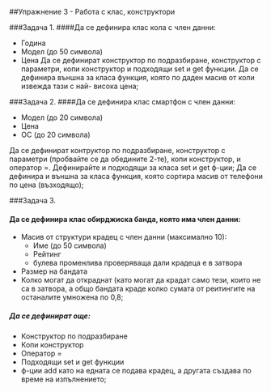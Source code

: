 ##Упражнение 3 - Работа с клас, конструктори
 
###Задача 1. 
####Да се дефинира клас кола с член данни:
* Година
* Модел (до 50 символа)
* Цена
Да се дефинират конструктор по подразбиране, конструктор с параметри, копи конструктор
и подходящи set и get функции.
Да се дефинира външна за класа функция, която по даден масив от коли извежда тази с най- висока цена;
 
 
###Задача 2. 
####Да се дефинира клас смартфон с член данни: 
* Модел (до 20 символа)
* Цена
* ОС (до 20 символа)

Да се дефинират контруктор по подразбиране, конструктор с параметри (пробвайте се да обедините 2-те),
копи конструктор, и оператор =. Дефинирайте и подходящи за класа set и get ф-ции;
Да се дефинира и външна за класа функция, която сортира масив от телефони по цена (възходящо);
 
 
###Задача 3.
#### Да се дефинира клас обирджиска банда, която има член данни:
* Масив от структури крадец с член данни (максимално 10):
    * Име (до 50 символа)
    * Рейтинг
    * булева променлива проверяваща дали крадеца е в затвора
* Размер на бандата
* Колко могат да откраднат (като могат да крадат само тези, които не са в затвора,
 а общо бандата краде колко сумата от реитингите на останалите умножена по 0,8;
 
##### Да се дефинират още:
* Конструктор по подразбиране
* Копи конструктор
* Оператор =
* Подходящи set и get функции
* ф-ции add като на едната се подава крадец,
а другата създава по време на изпълнението;
